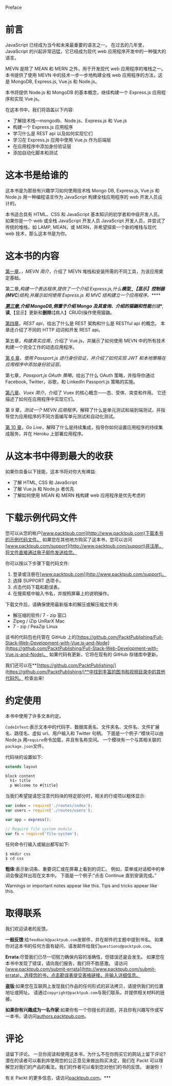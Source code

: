Preface <link href="css/style.css" rel="stylesheet" type="text/css">  

# 前言

JavaScript 已经成为当今和未来最重要的语言之一。
在过去的几年里，JavaScript 的兴起非常迅猛，它已经成为现代 web 应用程序开发中的一种强大的语言。

MEVN 是除了 MEAN 和 MERN 之外，用于开发现代 web 应用程序的堆栈之一。 本书提供了使用 MEVN 中的技术一步一步地构建全栈 web 应用程序的方法，这是 MongoDB, Express.js, Vue.js 和 Node.js。

本书将提供 Node.js 和 MongoDB 的基本概念，继续构建一个 Express.js 应用程序和实现 Vue.js。

在这本书中，我们将涵盖以下内容:

*   了解技术栈—mongodb、Node.js、Express.js 和 Vue.js
*   构建一个 Express.js 应用程序
*   学习什么是 REST api 以及如何实现它们
*   学习在 Express.js 应用中使用 Vue.js 作为前端层
*   在应用程序中添加身份验证层
*   添加自动化脚本和测试

# 这本书是给谁的

这本书是为那些有兴趣学习如何使用技术栈 Mongo DB, Express.js, Vue.js 和 Node.js 用一种编程语言作为 JavaScript 构建全栈应用程序的 web 开发人员设计的。

本书适合具有 HTML、CSS 和 JavaScript 基本知识的初学者和中级开发人员。 如果你是一个 web 或全栈 JavaScript 开发人员 JavaScript 开发人员，并尝试了传统的堆栈，如 LAMP, MEAN，或 MERN，并希望探索一个新的堆栈与现代 web 技术，那么这本书是为你。

# 这本书的内容

[第一章](01.html)，*，MEVN 简介*，介绍了 MEVN 堆栈和安装所需的不同工具，为该应用奠定基础。

第二章,*构建一个表达程序,提供了一个介绍 Express.js,什么**模型**,**,【显示】控制器(MVC**)结构,并展示如何使用 Express.js 和 MVC 结构建立一个应用程序。*****

 ***[第三章](03.html),*介绍 MongoDB*,侧重于介绍 Mongo 及其查询、介绍的猫鼬和性能**创建**,**读**,【显示】更新和**删除**(【病人】CRUD)操作使用猫鼬。

[第四章](04.html)，*REST api*，给出了什么是 REST 架构和什么是 RESTful api 的概念。 本章还介绍了不同的 HTTP 动词和开发 REST api。

第五章，*构建真实应用*，介绍了 Vue.js，并展示了如何使用 MEVN 中的所有技术构建一个完全工作的动态应用程序。

[第 6 章](06.html)、*使用 Passport.js 进行身份验证，并介绍了如何实现 JWT 和本地策略在应用程序中添加身份验证层。*

第七章，*Passport.js OAuth 策略*，给出了什么 OAuth 策略，并指导你通过 Facebook, Twitter，谷歌，和 LinkedIn Passport.js 策略的实施。

[第八章](08.html)、*Vuex 简介*，介绍了 Vuex 的核心概念——态、受体、突变和作用。 它还描述了如何在应用程序中实现它们。

第 9 章，*测试一个 MEVN 应用程序*，解释了什么是单元测试和端到端测试，并指导您为应用程序的不同方面编写单元测试和自动化测试。

[第 10 章](10.html)，*Go Live*，解释了什么是持续集成，指导你如何设置应用程序的持续集成服务，并在 Heroku 上部署应用程序。

# 从这本书中得到最大的收获

如果你具备以下技能，这本书将对你大有裨益:

*   了解 HTML, CSS 和 JavaScript
*   了解 Vue.js 和 Node.js 者优先
*   了解如何使用 MEAN 和 MERN 栈构建 web 应用程序是优先考虑的

# 下载示例代码文件

您可以从您的帐户[www.packtpub.com](http://www.packtpub.com)下载本书的示例代码文件。 如果您在其他地方购买了这本书，您可以访问[www.packtpub.com/support](http://www.packtpub.com/support)并注册，将文件直接通过电子邮件发送给您。

你可以按以下步骤下载代码文件:

1.  登录或注册在[www.packtpub.com](http://www.packtpub.com/support)。
2.  选择 SUPPORT 选项卡。
3.  点击代码下载和勘误表。
4.  在搜索框中输入书名，并按照屏幕上的说明操作。

下载文件后，请确保使用最新版本的解压或解压缩文件夹:

*   解压缩的软件/ 7 - zip 窗口
*   Zipeg / iZip UnRarX Mac
*   7 - zip / PeaZip Linux

该书的代码包也托管在 GitHub 上的[https://github.com/PacktPublishing/Full-Stack-Web-Development-with-Vue.js-and-Node](https://github.com/PacktPublishing/Full-Stack-Web-Development-with-Vue.js-and-Node)。 如果代码有更新，它将在现有的 GitHub 存储库中更新。

我们还可以在**[https://github.com/PacktPublishing/](https://github.com/PacktPublishing/)**中找到丰富的图书和视频目录中的其他代码包。 检查出来!

# 约定使用

本书中使用了许多文本约定。

`CodeInText`:表示文本中的代码字、数据库表名、文件夹名、文件名、文件扩展名、路径名、虚拟 url、用户输入和 Twitter 句柄。 下面是一个例子:“模块可以由 Node.js 用`require`命令加载，并且有名称空间。 一个模块有一个与其相关联的`package.json`文件。

代码块的设置如下:

```js
extends layout

block content
  h1= title
  p Welcome to #{title}
```

当我们希望提请您注意代码块的特定部分时，相关的行或项以粗体显示:

```js
var index = require('./routes/index');
var users = require('./routes/users');

var app = express();

// Require file system module
var fs = require('file-system');
```

任何命令行输入或输出都写如下:

```js
$ mkdir css
$ cd css
```

**粗体**:表示新词条、重要词汇或在屏幕上看到的词汇。 例如，菜单或对话框中的单词会像这样出现在文本中。 下面是一个例子:“点击 Continue 直到安装完成。”

Warnings or important notes appear like this. Tips and tricks appear like this.

# 取得联系

我们欢迎读者的反馈。

**一般反馈**:给`feedback@packtpub.com`发邮件，并在邮件的主题中提到书名。 如果你对这本书的任何方面有疑问，请发邮件给我们`questions@packtpub.com`。

**Errata**:尽管我们已尽一切努力确保内容的准确性，但错误还是会发生。 如果您在本书中发现了错误，请向我们报告，我们将不胜感激。 请访问[www.packtpub.com/submit-errata](http://www.packtpub.com/submit-errata)，选择您的书，点击勘误表提交表格链接，并输入详细信息。

**盗版**:如果您在互联网上发现我们作品的任何形式的非法拷贝，请提供我们的位置地址或网址。 请通过`copyright@packtpub.com`与我们联系，并提供相关材料的链接。

**如果你有兴趣成为一名作家**:如果你有一个你擅长的话题，并且你有兴趣写作或写一本书，请访问[authors.packtpub.com](http://authors.packtpub.com/)。

# 评论

请留下评论。 一旦你阅读和使用这本书，为什么不在你购买它的网站上留下评论? 潜在的读者可以看到并使用您的公正意见来做出购买决定，我们在 Packt 可以理解您对我们的产品的看法，我们的作者可以看到您对他们的书的反馈。 谢谢你！

有关 Packt 的更多信息，请访问[packtpub.com](https://www.packtpub.com/)。***